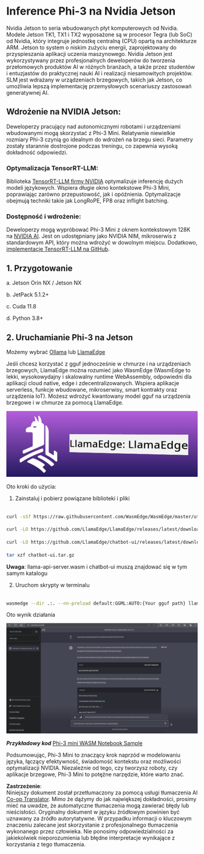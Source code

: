 <!--
CO_OP_TRANSLATOR_METADATA:
{
  "original_hash": "be4101a30d98e95a71d42c276e8bcd37",
  "translation_date": "2025-07-16T20:42:09+00:00",
  "source_file": "md/01.Introduction/03/Jetson_Inference.md",
  "language_code": "pl"
}
-->
# **Inference Phi-3 na Nvidia Jetson**

Nvidia Jetson to seria wbudowanych płyt komputerowych od Nvidia. Modele Jetson TK1, TX1 i TX2 wyposażone są w procesor Tegra (lub SoC) od Nvidia, który integruje jednostkę centralną (CPU) opartą na architekturze ARM. Jetson to system o niskim zużyciu energii, zaprojektowany do przyspieszania aplikacji uczenia maszynowego. Nvidia Jetson jest wykorzystywany przez profesjonalnych deweloperów do tworzenia przełomowych produktów AI w różnych branżach, a także przez studentów i entuzjastów do praktycznej nauki AI i realizacji niesamowitych projektów. SLM jest wdrażany w urządzeniach brzegowych, takich jak Jetson, co umożliwia lepszą implementację przemysłowych scenariuszy zastosowań generatywnej AI.

## Wdrożenie na NVIDIA Jetson:
Deweloperzy pracujący nad autonomicznymi robotami i urządzeniami wbudowanymi mogą skorzystać z Phi-3 Mini. Relatywnie niewielkie rozmiary Phi-3 czynią go idealnym do wdrożeń na brzegu sieci. Parametry zostały starannie dostrojone podczas treningu, co zapewnia wysoką dokładność odpowiedzi.

### Optymalizacja TensorRT-LLM:
Biblioteka [TensorRT-LLM firmy NVIDIA](https://github.com/NVIDIA/TensorRT-LLM?WT.mc_id=aiml-138114-kinfeylo) optymalizuje inferencję dużych modeli językowych. Wspiera długie okno kontekstowe Phi-3 Mini, poprawiając zarówno przepustowość, jak i opóźnienia. Optymalizacje obejmują techniki takie jak LongRoPE, FP8 oraz inflight batching.

### Dostępność i wdrożenie:
Deweloperzy mogą wypróbować Phi-3 Mini z oknem kontekstowym 128K na [NVIDIA AI](https://www.nvidia.com/en-us/ai-data-science/generative-ai/). Jest on udostępniany jako NVIDIA NIM, mikroserwis z standardowym API, który można wdrożyć w dowolnym miejscu. Dodatkowo, [implementacje TensorRT-LLM na GitHub](https://github.com/NVIDIA/TensorRT-LLM).

## **1. Przygotowanie**

a. Jetson Orin NX / Jetson NX

b. JetPack 5.1.2+

c. Cuda 11.8

d. Python 3.8+

## **2. Uruchamianie Phi-3 na Jetson**

Możemy wybrać [Ollama](https://ollama.com) lub [LlamaEdge](https://llamaedge.com)

Jeśli chcesz korzystać z gguf jednocześnie w chmurze i na urządzeniach brzegowych, LlamaEdge można rozumieć jako WasmEdge (WasmEdge to lekki, wysokowydajny i skalowalny runtime WebAssembly, odpowiedni dla aplikacji cloud native, edge i zdecentralizowanych. Wspiera aplikacje serverless, funkcje wbudowane, mikroserwisy, smart kontrakty oraz urządzenia IoT). Możesz wdrożyć kwantowany model gguf na urządzenia brzegowe i w chmurze za pomocą LlamaEdge.

![llamaedge](../../../../../translated_images/llamaedge.e9d6ff96dff11cf729d0c895601ffb284d46998dd44022f5a3ebd3745c91e7db.pl.jpg)

Oto kroki do użycia:

1. Zainstaluj i pobierz powiązane biblioteki i pliki

```bash

curl -sSf https://raw.githubusercontent.com/WasmEdge/WasmEdge/master/utils/install.sh | bash -s -- --plugin wasi_nn-ggml

curl -LO https://github.com/LlamaEdge/LlamaEdge/releases/latest/download/llama-api-server.wasm

curl -LO https://github.com/LlamaEdge/chatbot-ui/releases/latest/download/chatbot-ui.tar.gz

tar xzf chatbot-ui.tar.gz

```

**Uwaga**: llama-api-server.wasm i chatbot-ui muszą znajdować się w tym samym katalogu

2. Uruchom skrypty w terminalu

```bash

wasmedge --dir .:. --nn-preload default:GGML:AUTO:{Your gguf path} llama-api-server.wasm -p phi-3-chat

```

Oto wynik działania

![llamaedgerun](../../../../../translated_images/llamaedgerun.bed921516c9a821cf23486eee46e18241c442f862976040c2681b36b905125a6.pl.png)

***Przykładowy kod*** [Phi-3 mini WASM Notebook Sample](https://github.com/Azure-Samples/Phi-3MiniSamples/tree/main/wasm)

Podsumowując, Phi-3 Mini to znaczący krok naprzód w modelowaniu języka, łączący efektywność, świadomość kontekstu oraz możliwości optymalizacji NVIDIA. Niezależnie od tego, czy tworzysz roboty, czy aplikacje brzegowe, Phi-3 Mini to potężne narzędzie, które warto znać.

**Zastrzeżenie**:  
Niniejszy dokument został przetłumaczony za pomocą usługi tłumaczenia AI [Co-op Translator](https://github.com/Azure/co-op-translator). Mimo że dążymy do jak największej dokładności, prosimy mieć na uwadze, że automatyczne tłumaczenia mogą zawierać błędy lub nieścisłości. Oryginalny dokument w języku źródłowym powinien być uznawany za źródło autorytatywne. W przypadku informacji o kluczowym znaczeniu zalecane jest skorzystanie z profesjonalnego tłumaczenia wykonanego przez człowieka. Nie ponosimy odpowiedzialności za jakiekolwiek nieporozumienia lub błędne interpretacje wynikające z korzystania z tego tłumaczenia.